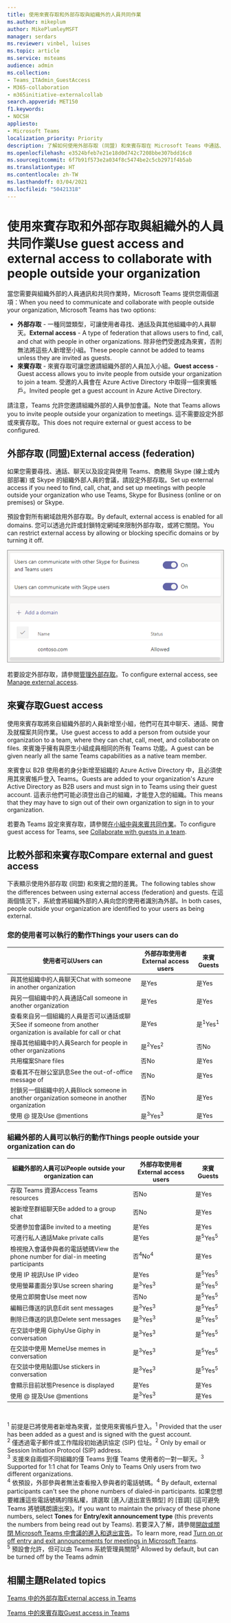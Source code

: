 ```yaml
---
title: 使用來賓存取和外部存取與組織外的人員共同作業
ms.author: mikeplum
author: MikePlumleyMSFT
manager: serdars
ms.reviewer: vinbel, luises
ms.topic: article
ms.service: msteams
audience: admin
ms.collection:
- Teams_ITAdmin_GuestAccess
- M365-collaboration
- m365initiative-externalcollab
search.appverid: MET150
f1.keywords:
- NOCSH
appliesto:
- Microsoft Teams
localization_priority: Priority
description: 了解如何使用外部存取 (同盟) 和來賓存取在 Microsoft Teams 中通話、聊天、尋找和新增來自組織外部的使用者。
ms.openlocfilehash: e3524bfeb7e21e18d0d742c7208bbe307bdd16c8
ms.sourcegitcommit: 6f7b91f573e2a034f8c5474be2c5cb2971f4b5ab
ms.translationtype: HT
ms.contentlocale: zh-TW
ms.lasthandoff: 03/04/2021
ms.locfileid: "50421318"
---
```

# <a name="use-guest-access-and-external-access-to-collaborate-with-people-outside-your-organization"></a><span data-ttu-id="2c645-103">使用來賓存取和外部存取與組織外的人員共同作業</span><span class="sxs-lookup"><span data-stu-id="2c645-103">Use guest access and external access to collaborate with people outside your organization</span></span>

<span data-ttu-id="2c645-104">當您需要與組織外部的人員通訊和共同作業時，Microsoft Teams 提供您兩個選項：</span><span class="sxs-lookup"><span data-stu-id="2c645-104">When you need to communicate and collaborate with people outside your organization, Microsoft Teams has two options:</span></span>

- <span data-ttu-id="2c645-105">**外部存取** - 一種同盟類型，可讓使用者尋找、通話及與其他組織中的人員聊天。</span><span class="sxs-lookup"><span data-stu-id="2c645-105">**External access** - A type of federation that allows users to find, call, and chat with people in other organizations.</span></span> <span data-ttu-id="2c645-106">除非他們受邀成為來賓，否則無法將這些人新增至小組。</span><span class="sxs-lookup"><span data-stu-id="2c645-106">These people cannot be added to teams unless they are invited as guests.</span></span>
- <span data-ttu-id="2c645-107">**來賓存取** - 來賓存取可讓您邀請組織外部的人員加入小組。</span><span class="sxs-lookup"><span data-stu-id="2c645-107">**Guest access** - Guest access allows you to invite people from outside your organization to join a team.</span></span> <span data-ttu-id="2c645-108">受邀的人員會在 Azure Active Directory 中取得一個來賓帳戶。</span><span class="sxs-lookup"><span data-stu-id="2c645-108">Invited people get a guest account in Azure Active Directory.</span></span>

<span data-ttu-id="2c645-109">請注意，Teams 允許您邀請組織外部的人員參加會議。</span><span class="sxs-lookup"><span data-stu-id="2c645-109">Note that Teams allows you to invite people outside your organization to meetings.</span></span> <span data-ttu-id="2c645-110">這不需要設定外部或來賓存取。</span><span class="sxs-lookup"><span data-stu-id="2c645-110">This does not require external or guest access to be configured.</span></span>

## <a name="external-access-federation"></a><span data-ttu-id="2c645-111">外部存取 (同盟)</span><span class="sxs-lookup"><span data-stu-id="2c645-111">External access (federation)</span></span>

<span data-ttu-id="2c645-112">如果您需要尋找、通話、聊天以及設定與使用 Teams、商務用 Skype (線上或內部部署) 或 Skype 的組織外部人員的會議，請設定外部存取。</span><span class="sxs-lookup"><span data-stu-id="2c645-112">Set up external access if you need to find, call, chat, and set up meetings with people outside your organization who use Teams, Skype for Business (online or on premises) or Skype.</span></span> 

<span data-ttu-id="2c645-113">預設會對所有網域啟用外部存取。</span><span class="sxs-lookup"><span data-stu-id="2c645-113">By default, external access is enabled for all domains.</span></span> <span data-ttu-id="2c645-114">您可以透過允許或封鎖特定網域來限制外部存取，或將它關閉。</span><span class="sxs-lookup"><span data-stu-id="2c645-114">You can restrict external access by allowing or blocking specific domains or by turning it off.</span></span>

![外部存取設定的螢幕擷取畫面](media/external-access-federation-settings.png)

<span data-ttu-id="2c645-116">若要設定外部存取，請參閱[管理外部存取](manage-external-access.md)。</span><span class="sxs-lookup"><span data-stu-id="2c645-116">To configure external access, see [Manage external access](manage-external-access.md).</span></span> 

## <a name="guest-access"></a><span data-ttu-id="2c645-117">來賓存取</span><span class="sxs-lookup"><span data-stu-id="2c645-117">Guest access</span></span>

<span data-ttu-id="2c645-118">使用來賓存取將來自組織外部的人員新增至小組，他們可在其中聊天、通話、開會及就檔案共同作業。</span><span class="sxs-lookup"><span data-stu-id="2c645-118">Use guest access to add a person from outside your organization to a team, where they can chat, call, meet, and collaborate on files.</span></span> <span data-ttu-id="2c645-119">來賓幾乎擁有與原生小組成員相同的所有 Teams 功能。</span><span class="sxs-lookup"><span data-stu-id="2c645-119">A guest can be given nearly all the same Teams capabilities as a native team member.</span></span>

<span data-ttu-id="2c645-120">來賓會以 B2B 使用者的身分新增至組織的 Azure Active Directory 中，且必須使用其來賓帳戶登入 Teams。</span><span class="sxs-lookup"><span data-stu-id="2c645-120">Guests are added to your organization's Azure Active Directory as B2B users and must sign in to Teams using their guest account.</span></span> <span data-ttu-id="2c645-121">這表示他們可能必須登出自己的組織，才能登入您的組織。</span><span class="sxs-lookup"><span data-stu-id="2c645-121">This means that they may have to sign out of their own organization to sign in to your organization.</span></span>

<span data-ttu-id="2c645-122">若要為 Teams 設定來賓存取，請參閱[在小組中與來賓共同作業](https://docs.microsoft.com/microsoft-365/solutions/collaborate-as-team)。</span><span class="sxs-lookup"><span data-stu-id="2c645-122">To configure guest access for Teams, see [Collaborate with guests in a team](https://docs.microsoft.com/microsoft-365/solutions/collaborate-as-team).</span></span>

## <a name="compare-external-and-guest-access"></a><span data-ttu-id="2c645-123">比較外部和來賓存取</span><span class="sxs-lookup"><span data-stu-id="2c645-123">Compare external and guest access</span></span>

<span data-ttu-id="2c645-124">下表顯示使用外部存取 (同盟) 和來賓之間的差異。</span><span class="sxs-lookup"><span data-stu-id="2c645-124">The following tables show the differences between using external access (federation) and guests.</span></span> <span data-ttu-id="2c645-125">在這兩個情況下，系統會將組織外部的人員向您的使用者識別為外部。</span><span class="sxs-lookup"><span data-stu-id="2c645-125">In both cases, people outside your organization are identified to your users as being external.</span></span>

### <a name="things-your-users-can-do"></a><span data-ttu-id="2c645-126">您的使用者可以執行的動作</span><span class="sxs-lookup"><span data-stu-id="2c645-126">Things your users can do</span></span>

| <span data-ttu-id="2c645-127">使用者可以</span><span class="sxs-lookup"><span data-stu-id="2c645-127">Users can</span></span> | <span data-ttu-id="2c645-128">外部存取使用者</span><span class="sxs-lookup"><span data-stu-id="2c645-128">External access users</span></span> | <span data-ttu-id="2c645-129">來賓</span><span class="sxs-lookup"><span data-stu-id="2c645-129">Guests</span></span> |
|---------|-----------------------|--------------------|
| <span data-ttu-id="2c645-130">與其他組織中的人員聊天</span><span class="sxs-lookup"><span data-stu-id="2c645-130">Chat with someone in another organization</span></span> | <span data-ttu-id="2c645-131">是</span><span class="sxs-lookup"><span data-stu-id="2c645-131">Yes</span></span> | <span data-ttu-id="2c645-132">是</span><span class="sxs-lookup"><span data-stu-id="2c645-132">Yes</span></span> |
| <span data-ttu-id="2c645-133">與另一個組織中的人員通話</span><span class="sxs-lookup"><span data-stu-id="2c645-133">Call someone in another organization</span></span> | <span data-ttu-id="2c645-134">是</span><span class="sxs-lookup"><span data-stu-id="2c645-134">Yes</span></span> | <span data-ttu-id="2c645-135">是</span><span class="sxs-lookup"><span data-stu-id="2c645-135">Yes</span></span> |
| <span data-ttu-id="2c645-136">查看來自另一個組織的人員是否可以通話或聊天</span><span class="sxs-lookup"><span data-stu-id="2c645-136">See if someone from another organization is available for call or chat</span></span> | <span data-ttu-id="2c645-137">是</span><span class="sxs-lookup"><span data-stu-id="2c645-137">Yes</span></span> | <span data-ttu-id="2c645-138">是<sup>1</sup></span><span class="sxs-lookup"><span data-stu-id="2c645-138">Yes<sup>1</sup></span></span> |
| <span data-ttu-id="2c645-139">搜尋其他組織中的人員</span><span class="sxs-lookup"><span data-stu-id="2c645-139">Search for people in other organizations</span></span> | <span data-ttu-id="2c645-140">是<sup>2</sup></span><span class="sxs-lookup"><span data-stu-id="2c645-140">Yes<sup>2</sup></span></span> | <span data-ttu-id="2c645-141">否</span><span class="sxs-lookup"><span data-stu-id="2c645-141">No</span></span> |
| <span data-ttu-id="2c645-142">共用檔案</span><span class="sxs-lookup"><span data-stu-id="2c645-142">Share files</span></span> | <span data-ttu-id="2c645-143">否</span><span class="sxs-lookup"><span data-stu-id="2c645-143">No</span></span> | <span data-ttu-id="2c645-144">是</span><span class="sxs-lookup"><span data-stu-id="2c645-144">Yes</span></span> |
| <span data-ttu-id="2c645-145">查看其不在辦公室訊息</span><span class="sxs-lookup"><span data-stu-id="2c645-145">See the out-of-office message of</span></span> | <span data-ttu-id="2c645-146">否</span><span class="sxs-lookup"><span data-stu-id="2c645-146">No</span></span> | <span data-ttu-id="2c645-147">是</span><span class="sxs-lookup"><span data-stu-id="2c645-147">Yes</span></span> |
| <span data-ttu-id="2c645-148">封鎖另一個組織中的人員</span><span class="sxs-lookup"><span data-stu-id="2c645-148">Block someone in another organization someone in another organization</span></span> | <span data-ttu-id="2c645-149">否</span><span class="sxs-lookup"><span data-stu-id="2c645-149">No</span></span> | <span data-ttu-id="2c645-150">是</span><span class="sxs-lookup"><span data-stu-id="2c645-150">Yes</span></span> |
| <span data-ttu-id="2c645-151">使用 @ 提及</span><span class="sxs-lookup"><span data-stu-id="2c645-151">Use @mentions</span></span> | <span data-ttu-id="2c645-152">是<sup>3</sup></span><span class="sxs-lookup"><span data-stu-id="2c645-152">Yes<sup>3</sup></span></span> | <span data-ttu-id="2c645-153">是</span><span class="sxs-lookup"><span data-stu-id="2c645-153">Yes</span></span> |

### <a name="things-people-outside-your-organization-can-do"></a><span data-ttu-id="2c645-154">組織外部的人員可以執行的動作</span><span class="sxs-lookup"><span data-stu-id="2c645-154">Things people outside your organization can do</span></span>

| <span data-ttu-id="2c645-155">組織外部的人員可以</span><span class="sxs-lookup"><span data-stu-id="2c645-155">People outside your organization can</span></span> | <span data-ttu-id="2c645-156">外部存取使用者</span><span class="sxs-lookup"><span data-stu-id="2c645-156">External access users</span></span> | <span data-ttu-id="2c645-157">來賓</span><span class="sxs-lookup"><span data-stu-id="2c645-157">Guests</span></span> |
|---------|-----------------------|--------------------|
| <span data-ttu-id="2c645-158">存取 Teams 資源</span><span class="sxs-lookup"><span data-stu-id="2c645-158">Access Teams resources</span></span> | <span data-ttu-id="2c645-159">否</span><span class="sxs-lookup"><span data-stu-id="2c645-159">No</span></span> | <span data-ttu-id="2c645-160">是</span><span class="sxs-lookup"><span data-stu-id="2c645-160">Yes</span></span> |
| <span data-ttu-id="2c645-161">被新增至群組聊天</span><span class="sxs-lookup"><span data-stu-id="2c645-161">Be added to a group chat</span></span> | <span data-ttu-id="2c645-162">否</span><span class="sxs-lookup"><span data-stu-id="2c645-162">No</span></span> | <span data-ttu-id="2c645-163">是</span><span class="sxs-lookup"><span data-stu-id="2c645-163">Yes</span></span> |
| <span data-ttu-id="2c645-164">受邀參加會議</span><span class="sxs-lookup"><span data-stu-id="2c645-164">Be invited to a meeting</span></span> | <span data-ttu-id="2c645-165">是</span><span class="sxs-lookup"><span data-stu-id="2c645-165">Yes</span></span> | <span data-ttu-id="2c645-166">是</span><span class="sxs-lookup"><span data-stu-id="2c645-166">Yes</span></span> |
| <span data-ttu-id="2c645-167">可進行私人通話</span><span class="sxs-lookup"><span data-stu-id="2c645-167">Make private calls</span></span> | <span data-ttu-id="2c645-168">是</span><span class="sxs-lookup"><span data-stu-id="2c645-168">Yes</span></span> | <span data-ttu-id="2c645-169">是<sup>5</sup></span><span class="sxs-lookup"><span data-stu-id="2c645-169">Yes<sup>5</sup></span></span> |
| <span data-ttu-id="2c645-170">檢視撥入會議參與者的電話號碼</span><span class="sxs-lookup"><span data-stu-id="2c645-170">View the phone number for dial-in meeting participants</span></span> | <span data-ttu-id="2c645-171">否<sup>4</sup></span><span class="sxs-lookup"><span data-stu-id="2c645-171">No<sup>4</sup></span></span> | <span data-ttu-id="2c645-172">是</span><span class="sxs-lookup"><span data-stu-id="2c645-172">Yes</span></span> |
| <span data-ttu-id="2c645-173">使用 IP 視訊</span><span class="sxs-lookup"><span data-stu-id="2c645-173">Use IP video</span></span> | <span data-ttu-id="2c645-174">是</span><span class="sxs-lookup"><span data-stu-id="2c645-174">Yes</span></span> | <span data-ttu-id="2c645-175">是<sup>5</sup></span><span class="sxs-lookup"><span data-stu-id="2c645-175">Yes<sup>5</sup></span></span> |
| <span data-ttu-id="2c645-176">使用螢幕畫面分享</span><span class="sxs-lookup"><span data-stu-id="2c645-176">Use screen sharing</span></span> | <span data-ttu-id="2c645-177">是<sup>3</sup></span><span class="sxs-lookup"><span data-stu-id="2c645-177">Yes<sup>3</sup></span></span> | <span data-ttu-id="2c645-178">是<sup>5</sup></span><span class="sxs-lookup"><span data-stu-id="2c645-178">Yes<sup>5</sup></span></span> |
| <span data-ttu-id="2c645-179">使用立即開會</span><span class="sxs-lookup"><span data-stu-id="2c645-179">Use meet now</span></span> | <span data-ttu-id="2c645-180">否</span><span class="sxs-lookup"><span data-stu-id="2c645-180">No</span></span> | <span data-ttu-id="2c645-181">是<sup>5</sup></span><span class="sxs-lookup"><span data-stu-id="2c645-181">Yes<sup>5</sup></span></span> |
| <span data-ttu-id="2c645-182">編輯已傳送的訊息</span><span class="sxs-lookup"><span data-stu-id="2c645-182">Edit sent messages</span></span> | <span data-ttu-id="2c645-183">是<sup>3</sup></span><span class="sxs-lookup"><span data-stu-id="2c645-183">Yes<sup>3</sup></span></span> | <span data-ttu-id="2c645-184">是<sup>5</sup></span><span class="sxs-lookup"><span data-stu-id="2c645-184">Yes<sup>5</sup></span></span> |
| <span data-ttu-id="2c645-185">刪除已傳送的訊息</span><span class="sxs-lookup"><span data-stu-id="2c645-185">Delete sent messages</span></span> | <span data-ttu-id="2c645-186">是<sup>3</sup></span><span class="sxs-lookup"><span data-stu-id="2c645-186">Yes<sup>3</sup></span></span> | <span data-ttu-id="2c645-187">是<sup>5</sup></span><span class="sxs-lookup"><span data-stu-id="2c645-187">Yes<sup>5</sup></span></span> |
| <span data-ttu-id="2c645-188">在交談中使用 Giphy</span><span class="sxs-lookup"><span data-stu-id="2c645-188">Use Giphy in conversation</span></span> | <span data-ttu-id="2c645-189">是<sup>3</sup></span><span class="sxs-lookup"><span data-stu-id="2c645-189">Yes<sup>3</sup></span></span> | <span data-ttu-id="2c645-190">是<sup>5</sup></span><span class="sxs-lookup"><span data-stu-id="2c645-190">Yes<sup>5</sup></span></span> |
| <span data-ttu-id="2c645-191">在交談中使用 Meme</span><span class="sxs-lookup"><span data-stu-id="2c645-191">Use memes in conversation</span></span> | <span data-ttu-id="2c645-192">是<sup>3</sup></span><span class="sxs-lookup"><span data-stu-id="2c645-192">Yes<sup>3</sup></span></span> | <span data-ttu-id="2c645-193">是<sup>5</sup></span><span class="sxs-lookup"><span data-stu-id="2c645-193">Yes<sup>5</sup></span></span> |
| <span data-ttu-id="2c645-194">在交談中使用貼圖</span><span class="sxs-lookup"><span data-stu-id="2c645-194">Use stickers in conversation</span></span> | <span data-ttu-id="2c645-195">是<sup>3</sup></span><span class="sxs-lookup"><span data-stu-id="2c645-195">Yes<sup>3</sup></span></span> | <span data-ttu-id="2c645-196">是<sup>5</sup></span><span class="sxs-lookup"><span data-stu-id="2c645-196">Yes<sup>5</sup></span></span> |
| <span data-ttu-id="2c645-197">會顯示目前狀態</span><span class="sxs-lookup"><span data-stu-id="2c645-197">Presence is displayed</span></span> | <span data-ttu-id="2c645-198">是</span><span class="sxs-lookup"><span data-stu-id="2c645-198">Yes</span></span> | <span data-ttu-id="2c645-199">是</span><span class="sxs-lookup"><span data-stu-id="2c645-199">Yes</span></span> |
| <span data-ttu-id="2c645-200">使用 @ 提及</span><span class="sxs-lookup"><span data-stu-id="2c645-200">Use @mentions</span></span> | <span data-ttu-id="2c645-201">是<sup>3</sup></span><span class="sxs-lookup"><span data-stu-id="2c645-201">Yes<sup>3</sup></span></span> | <span data-ttu-id="2c645-202">是</span><span class="sxs-lookup"><span data-stu-id="2c645-202">Yes</span></span> |

<br>

<span data-ttu-id="2c645-203"><sup>1</sup> 前提是已將使用者新增為來賓，並使用來賓帳戶登入。</span><span class="sxs-lookup"><span data-stu-id="2c645-203"><sup>1</sup> Provided that the user has been added as a guest and is signed with the guest account.</span></span><br>
<span data-ttu-id="2c645-204"><sup>2</sup> 僅透過電子郵件或工作階段初始通訊協定 (SIP) 位址。</span><span class="sxs-lookup"><span data-stu-id="2c645-204"><sup>2</sup> Only by email or Session Initiation Protocol (SIP) address.</span></span><br>
<span data-ttu-id="2c645-205"><sup>3</sup> 支援來自兩個不同組織的僅 Teams 到僅 Teams 使用者的一對一聊天。</span><span class="sxs-lookup"><span data-stu-id="2c645-205"><sup>3</sup> Supported for 1:1 chat for Teams Only to Teams Only users from two different organizations.</span></span> <br>
<span data-ttu-id="2c645-206"><sup>4</sup> 依預設，外部參與者無法查看撥入參與者的電話號碼。</span><span class="sxs-lookup"><span data-stu-id="2c645-206"><sup>4</sup> By default, external participants can't see the phone numbers of dialed-in participants.</span></span> <span data-ttu-id="2c645-207">如果您想要維護這些電話號碼的隱私權，請選取 [進入/退出宣告類型] 的 [音調] (這可避免 Teams 將號碼朗讀出來)。</span><span class="sxs-lookup"><span data-stu-id="2c645-207">If you want to maintain the privacy of these phone numbers, select **Tones** for **Entry/exit announcement type** (this prevents the numbers from being read out by Teams).</span></span> <span data-ttu-id="2c645-208">若要深入了解，請參閱[開啟或關閉 Microsoft Teams 中會議的進入和退出宣告](turn-on-or-off-entry-and-exit-announcements-for-meetings-in-teams.md)。</span><span class="sxs-lookup"><span data-stu-id="2c645-208">To learn more, read [Turn on or off entry and exit announcements for meetings in Microsoft Teams](turn-on-or-off-entry-and-exit-announcements-for-meetings-in-teams.md).</span></span> <br>
<span data-ttu-id="2c645-209"><sup>5</sup> 預設會允許，但可以由 Teams 系統管理員關閉</span><span class="sxs-lookup"><span data-stu-id="2c645-209"><sup>5</sup> Allowed by default, but can be turned off by the Teams admin</span></span>

## <a name="related-topics"></a><span data-ttu-id="2c645-210">相關主題</span><span class="sxs-lookup"><span data-stu-id="2c645-210">Related topics</span></span>

[<span data-ttu-id="2c645-211">Teams 中的外部存取</span><span class="sxs-lookup"><span data-stu-id="2c645-211">External access in Teams</span></span>](manage-external-access.md)

[<span data-ttu-id="2c645-212">Teams 中的來賓存取</span><span class="sxs-lookup"><span data-stu-id="2c645-212">Guest access in Teams</span></span>](guest-access.md)

